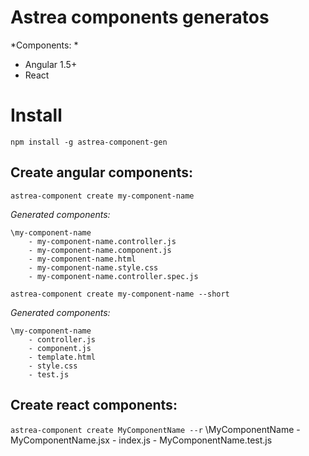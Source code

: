 # Astrea components generatos

*Components: *

- Angular 1.5+
- React

# Install

`npm install -g astrea-component-gen`

## Create angular components:

`astrea-component create my-component-name`

 *Generated components:*

    \my-component-name
        - my-component-name.controller.js
        - my-component-name.component.js
        - my-component-name.html
        - my-component-name.style.css
        - my-component-name.controller.spec.js

`astrea-component create my-component-name --short`

 *Generated components:*

    \my-component-name
        - controller.js
        - component.js
        - template.html
        - style.css
        - test.js

## Create react components: 
`astrea-component create MyComponentName --r`
    \MyComponentName
        - MyComponentName.jsx
        - index.js
        - MyComponentName.test.js

